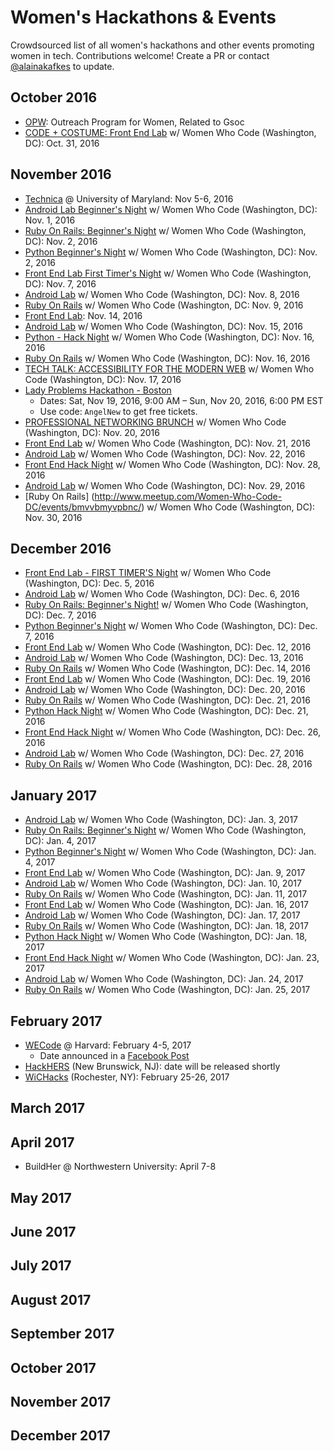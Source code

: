 # Women's Hackathons & Events

Crowdsourced list of all women's hackathons and other events promoting women in tech. Contributions welcome! Create a PR or contact [@alainakafkes](https://github.com/alainakafkes) to update.

## October 2016
* [OPW](https://gnome.org/opw/): Outreach Program for Women, Related to Gsoc
* [CODE + COSTUME: Front End Lab](http://www.meetup.com/Women-Who-Code-DC/events/235080762/) w/ Women Who Code (Washington, DC): Oct. 31, 2016

## November 2016
* [Technica](http://gotechnica.org/) @ University of Maryland: Nov 5-6, 2016
* [Android Lab Beginner's Night](http://www.meetup.com/Women-Who-Code-DC/events/234778839/) w/ Women Who Code (Washington, DC): Nov. 1, 2016
* [Ruby On Rails: Beginner's Night](http://www.meetup.com/Women-Who-Code-DC/events/228457076/) w/ Women Who Code (Washington, DC): Nov. 2, 2016
* [Python Beginner's Night](http://www.meetup.com/Women-Who-Code-DC/events/227387932/) w/ Women Who Code (Washington, DC): Nov. 2, 2016
* [Front End Lab First Timer's Night](http://www.meetup.com/Women-Who-Code-DC/events/232450360/) w/ Women Who Code (Washington, DC): Nov. 7, 2016
* [Android Lab](http://www.meetup.com/Women-Who-Code-DC/events/234927508/) w/ Women Who Code (Washington, DC): Nov. 8, 2016
* [Ruby On Rails](http://www.meetup.com/Women-Who-Code-DC/events/234927519/) w/ Women Who Code (Washington, DC: Nov. 9, 2016
* [Front End Lab](http://www.meetup.com/Women-Who-Code-DC/events/233867379/): Nov. 14, 2016
* [Android Lab](http://www.meetup.com/Women-Who-Code-DC/events/pjkzrlyvpbtb/) w/ Women Who Code (Washington, DC): Nov. 15, 2016
* [Python - Hack Night](http://www.meetup.com/Women-Who-Code-DC/events/227736620/) w/ Women Who Code (Washington, DC): Nov. 16, 2016
* [Ruby On Rails](http://www.meetup.com/Women-Who-Code-DC/events/bmvvbmyvpbvb/) w/ Women Who Code (Washington, DC): Nov. 16, 2016
* [TECH TALK: ACCESSIBILITY FOR THE MODERN WEB](http://www.meetup.com/Women-Who-Code-DC/events/233373539/) w/ Women Who Code (Washington, DC): Nov. 17, 2016
* [Lady Problems Hackathon - Boston](https://www.eventbrite.com/e/lady-problems-hackathon-boston-tickets-27716935099)
   * Dates: Sat, Nov 19, 2016, 9:00 AM – Sun, Nov 20, 2016, 6:00 PM EST
   * Use code: `AngelNew` to get free tickets.
* [PROFESSIONAL NETWORKING BRUNCH](http://www.meetup.com/Women-Who-Code-DC/events/235095324/) w/ Women Who Code (Washington, DC): Nov. 20, 2016
* [Front End Lab](http://www.meetup.com/Women-Who-Code-DC/events/233677405/) w/ Women Who Code (Washington, DC): Nov. 21, 2016
* [Android Lab](http://www.meetup.com/Women-Who-Code-DC/events/pjkzrlyvpbdc/) w/ Women Who Code (Washington, DC): Nov. 22, 2016
* [Front End Hack Night](http://www.meetup.com/Women-Who-Code-DC/events/233475060/) w/ Women Who Code (Washington, DC): Nov. 28, 2016
* [Android Lab](http://www.meetup.com/Women-Who-Code-DC/events/pjkzrlyvpbmc/) w/ Women Who Code (Washington, DC): Nov. 29, 2016
* [Ruby On Rails] (http://www.meetup.com/Women-Who-Code-DC/events/bmvvbmyvpbnc/) w/ Women Who Code (Washington, DC): Nov. 30, 2016

## December 2016
* [Front End Lab - FIRST TIMER'S Night](http://www.meetup.com/Women-Who-Code-DC/events/232450487/) w/ Women Who Code (Washington, DC): Dec. 5, 2016
* [Android Lab](http://www.meetup.com/Women-Who-Code-DC/events/pjkzrlyvqbjb/) w/ Women Who Code (Washington, DC): Dec. 6, 2016
* [Ruby On Rails: Beginner's Night!](http://www.meetup.com/Women-Who-Code-DC/events/228457078/) w/ Women Who Code (Washington, DC): Dec. 7, 2016
* [Python Beginner's Night](http://www.meetup.com/Women-Who-Code-DC/events/227387935/) w/ Women Who Code (Washington, DC): Dec. 7, 2016
* [Front End Lab](http://www.meetup.com/Women-Who-Code-DC/events/234296451/) w/ Women Who Code (Washington, DC): Dec. 12, 2016
* [Android Lab](http://www.meetup.com/Women-Who-Code-DC/events/pjkzrlyvqbrb/) w/ Women Who Code (Washington, DC): Dec. 13, 2016
* [Ruby On Rails](http://www.meetup.com/Women-Who-Code-DC/events/235154410/) w/ Women Who Code (Washington, DC): Dec. 14, 2016
* [Front End Lab](http://www.meetup.com/Women-Who-Code-DC/events/rzpmrlyvqbzb/) w/ Women Who Code (Washington, DC): Dec. 19, 2016
* [Android Lab](http://www.meetup.com/Women-Who-Code-DC/events/pjkzrlyvqbbc/) w/ Women Who Code (Washington, DC): Dec. 20, 2016
* [Ruby On Rails](http://www.meetup.com/Women-Who-Code-DC/events/bmvvbmyvqbcc/) w/ Women Who Code (Washington, DC): Dec. 21, 2016
* [Python Hack Night](http://www.meetup.com/Women-Who-Code-DC/events/227736619/) w/ Women Who Code (Washington, DC): Dec. 21, 2016
* [Front End Hack Night](http://www.meetup.com/Women-Who-Code-DC/events/233475064/) w/ Women Who Code (Washington, DC): Dec. 26, 2016
* [Android Lab](http://www.meetup.com/Women-Who-Code-DC/events/pjkzrlyvqbkc/) w/ Women Who Code (Washington, DC): Dec. 27, 2016
* [Ruby On Rails](http://www.meetup.com/Women-Who-Code-DC/events/bmvvbmyvqblc/) w/ Women Who Code (Washington, DC): Dec. 28, 2016

## January 2017
* [Android Lab](http://www.meetup.com/Women-Who-Code-DC/events/233363907/) w/ Women Who Code (Washington, DC): Jan. 3, 2017
* [Ruby On Rails: Beginner's Night](http://www.meetup.com/Women-Who-Code-DC/events/228457143/) w/ Women Who Code (Washington, DC): Jan. 4, 2017
* [Python Beginner's Night](http://www.meetup.com/Women-Who-Code-DC/events/228457142/) w/ Women Who Code (Washington, DC): Jan. 4, 2017
* [Front End Lab](http://www.meetup.com/Women-Who-Code-DC/events/ldwhzlywcbmb/) w/ Women Who Code (Washington, DC): Jan. 9, 2017
* [Android Lab](http://www.meetup.com/Women-Who-Code-DC/events/pjkzrlywcbnb/) w/ Women Who Code (Washington, DC): Jan. 10, 2017
* [Ruby On Rails](http://www.meetup.com/Women-Who-Code-DC/events/bmvvbmywcbpb/) w/ Women Who Code (Washington, DC): Jan. 11, 2017
* [Front End Lab](http://www.meetup.com/Women-Who-Code-DC/events/rzpmrlywcbvb/) w/ Women Who Code (Washington, DC): Jan. 16, 2017
* [Android Lab](http://www.meetup.com/Women-Who-Code-DC/events/pjkzrlywcbwb/) w/ Women Who Code (Washington, DC): Jan. 17, 2017
* [Ruby On Rails](http://www.meetup.com/Women-Who-Code-DC/events/bmvvbmywcbxb/) w/ Women Who Code (Washington, DC): Jan. 18, 2017
* [Python Hack Night](http://www.meetup.com/Women-Who-Code-DC/events/228457140/) w/ Women Who Code (Washington, DC): Jan. 18, 2017
* [Front End Hack Night](http://www.meetup.com/Women-Who-Code-DC/events/233475067/) w/ Women Who Code (Washington, DC): Jan. 23, 2017
* [Android Lab](http://www.meetup.com/Women-Who-Code-DC/events/pjkzrlywcbgc/) w/ Women Who Code (Washington, DC): Jan. 24, 2017
* [Ruby On Rails](http://www.meetup.com/Women-Who-Code-DC/events/snvvbmywcbhc/) w/ Women Who Code (Washington, DC): Jan. 25, 2017

## February 2017
* [WECode](http://www.wecodeharvard.com/) @ Harvard: February 4-5, 2017
  * Date announced in a [Facebook Post](https://www.facebook.com/harvardwecode/posts/642752059233551)
* [HackHERS](http://hackhers.us) (New Brunswick, NJ): date will be released shortly
* [WiCHacks](http://wic-hacks.rit.edu/) (Rochester, NY): February 25-26, 2017

## March 2017

## April 2017
* BuildHer @ Northwestern University: April 7-8

## May 2017

## June 2017

## July 2017

## August 2017

## September 2017

## October 2017

## November 2017

## December 2017
